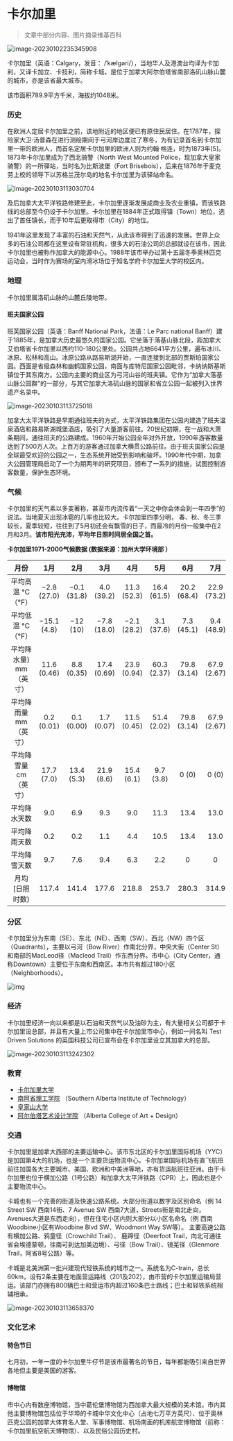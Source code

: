 # 卡尔加里



>   文章中部分内容、图片摘录维基百科



![image-20230102235345908](./assets/image-20230102235345908.png)

 

卡尔加里（英语：Calgary，发音： /ˈkælɡəri/），当地华人及港澳台均译为卡加利，又译卡加立、卡技利，简称卡城，是位于加拿大阿尔伯塔省南部洛矶山脉山麓的城市，亦是该省最大城市。

该市面积789.9平方千米，海拔约1048米。



### 历史

在欧洲人定居卡尔加里之前，该地附近的地区便已有原住民居住。在1787年，探险家大卫·汤普森在进行测绘期间于弓河岸边度过了寒冬，为有记录首名到卡尔加里一带的欧洲人，而首名定居卡尔加里的欧洲人则为约翰·格连，时为1873年[5]。1873年卡尔加里成为了西北骑警（North West Mounted Police，现加拿大皇家骑警）的一所驿站，当时名为比斯波堡（Fort Brisebois），后来在1876年于麦克劳上校的领导下以苏格兰茂尔岛的地名卡尔加里为该驿站命名。

![image-20230103113030704](./assets/image-20230103113030704.png)

及后加拿大太平洋铁路修建至此，卡尔加里逐渐发展成商业及农业重镇，而该铁路线的总部至今仍设于卡尔加里。卡尔加里在1884年正式取得镇（Town）地位，选出了首任镇长，而于10年后更取得市（City）的地位。

1941年这里发现了丰富的石油和天然气，从此该市得到了迅速的发展。世界上众多的石油公司都在这里设有常驻机构，很多大的石油公司的总部就设在该市，因此卡尔加里也被称作加拿大的能源中心。1988年该市举办过第十五届冬季奥林匹克运动会，当时作为赛场的室内滑冰场位于知名学府卡尔加里大学的校区内。





### 地理

卡尔加里属洛矶山脉的山麓丘陵地带。

#### **班夫国家公园**

班芙国家公园（英语：Banff National Park，法语：Le Parc national Banff）建于1885年，是加拿大历史最悠久的国家公园。它坐落于落基山脉北段，距加拿大艾伯塔省卡尔加里以西约110-180公里处。公园共占地6641平方公里，遍布冰川、冰原、松林和高山。冰原公路从路易斯湖开始，一直连接到北部的贾斯珀国家公园。西面是省级森林和幽鹤国家公园，南面与库特尼国家公园毗邻，卡纳纳斯基斯镇位于其东南方。公园内主要的商业区为弓河山谷的班夫镇。它作为“加拿大落基山脉公园群”的一部分，与其它加拿大洛矶山脉的国家和省立公园一起被列入世界遗产名录中。

![image-20230103113725018](./assets/image-20230103113725018.png)

加拿大太平洋铁路是早期通往班夫的方式，太平洋铁路集团在公园内建造了班夫温泉酒店和路易斯湖城堡酒店，吸引了大量游客前往。20世纪初期，在一战和大萧条期间，通往班夫的公路建成。1960年开始公园全年对外开放，1990年游客数量达到了500万人次。上百万的游客通过加拿大横贯公路前往。由于班夫国家公园是全球最受欢迎的公园之一，生态系统开始受到影响和破坏。1990年代中期，加拿大公园管理局启动了一个为期两年的研究项目，颁布了一系列的措施，试图控制游客数量，保护生态环境。



### 气候

卡尔加里的天气素以多变著称，甚至市内流传着“一天之中你会体会到一年四季”的说法。当地夏天出现冰雹的几率也比较大。卡尔加里四季分明， 春、秋、冬三季较长，夏季较短，往往到了5月初还会有飘雪的日子，而最冷的月份一般集中在2月和3月。**该市阳光充沛，平均年日照时间居全国之首。**

**卡尔加里1971-2000气候数据 (数据来源：加州大学环境部 ）**

|          月份          |     1月     |     2月     |     3月     |     4月     |     5月     |     6月     |     7月     |     8月     |     9月     |    10月     |    11月     |    12月     |     全年      |
| :--------------------: | :---------: | :---------: | :---------: | :---------: | :---------: | :---------: | :---------: | :---------: | :---------: | :---------: | :---------: | :---------: | :-----------: |
|   平均高温 °C（°F）    | −2.8 (27.0) | −0.1 (31.8) | 4.0 (39.2)  | 11.3 (52.3) | 16.4 (61.5) | 20.2 (68.4) | 22.9 (73.2) | 22.5 (72.5) | 17.6 (63.7) | 12.1 (53.8) | 2.8 (37.0)  | −1.3 (29.7) |  10.5 (50.9)  |
|   平均低温 °C（°F）    | −15.1 (4.8) |  −12 (10)   | −7.8 (18.0) | −2.1 (28.2) | 3.1 (37.6)  | 7.3 (45.1)  | 9.4 (48.9)  | 8.6 (47.5)  | 4.0 (39.2)  | −1.4 (29.5) | −8.9 (16.0) | −13.4 (7.9) |  −2.4 (27.7)  |
| 平均降水量) mm（英寸） | 11.6 (0.46) | 8.8 (0.35)  | 17.4 (0.69) | 23.9 (0.94) | 60.3 (2.37) | 79.8 (3.14) | 67.9 (2.67) | 58.8 (2.31) | 45.7 (1.80) | 13.9 (0.55) | 12.3 (0.48) | 12.2 (0.48) | 412.6 (16.24) |
| 平均降雨量 mm（英寸）  | 0.2 (0.01)  | 0.1 (0.00)  | 1.7 (0.07)  | 11.5 (0.45) | 51.4 (2.02) | 79.8 (3.14) | 67.9 (2.67) | 58.7 (2.31) | 41.7 (1.64) | 6.2 (0.24)  | 1.2 (0.05)  | 0.3 (0.01)  | 320.6 (12.62) |
| 平均降雪量 cm（英寸）  | 17.7 (7.0)  | 13.4 (5.3)  | 21.9 (8.6)  | 15.4 (6.1)  |  9.7 (3.8)  |    0 (0)    |    0 (0)    |    0 (0)    |  4.8 (1.9)  |  9.9 (3.9)  | 16.4 (6.5)  | 17.6 (6.9)  | 126.7 (49.9)  |
|      平均降水天数      |     9.0     |     6.9     |     9.3     |     9.0     |    11.3     |    13.4     |    13.0     |    11.0     |     9.3     |     6.3     |     7.6     |     7.4     |     113.5     |
|      平均降雨天数      |     0.2     |     0.2     |     1.1     |     4.4     |    10.5     |    13.4     |    13.0     |    11.0     |     8.7     |     3.6     |     1.0     |     0.4     |     67.5      |
|      平均降雪天数      |     9.7     |     7.6     |     9.4     |     6.3     |     2.2     |      0      |      0      |      0      |     1.6     |     3.8     |     7.8     |     8.2     |     56.6      |
|     月均[日照时数)     |    117.4    |    141.4    |    177.6    |    218.8    |    253.7    |    280.3    |    314.9    |    281.9    |    207.7    |    180.5    |    123.9    |    107.4    |    2,405.3    |



### 分区

卡尔加里分为东南（SE）、东北（NE）、西南（SW）、西北（NW）四个区（Quadrants），主要以弓河（Bow River）作南北分界，中央大街（Center St）和南部的MacLeod径（Macleod Trail）作东西分界。市中心（City Center，通称Downtown）主要位于东南和西南区。本市共有超过180小区（Neighborhoods）。

![img](./assets/Calgary_street_map.png)



### 经济

卡尔加里经济一向以来都是以石油和天然气以及油砂为主，有大量相关公司都于卡尔加里设总部，并且有大量上市公司集中在卡尔加里市中心，例如一间名叫 Test Driven Solutions 的英国科技公司已宣布会在卡尔加里设立其加拿大的总部。

![image-20230103113242302](./assets/image-20230103113242302.png)



### 教育

-   [卡尔加里大学](https://zh.wikipedia.org/wiki/卡尔加里大学)
-   [南阿省理工学院](https://zh.wikipedia.org/w/index.php?title=南亞省理工學院&action=edit&redlink=1) （Southern Alberta Institute of Technology）
-   [皇家山大学](https://zh.wikipedia.org/wiki/皇家山大學)
-   [阿尔伯塔艺术设计学院](https://zh.wikipedia.org/w/index.php?title=亞伯達藝術設計學院&action=edit&redlink=1) （Alberta College of Art + Design）



### 交通

卡尔加里是加拿大西部的主要运输中心。该市东北区的卡尔加里国际机场（YYC）是加国第4大的机场，也是一个主要货运物流中心。卡尔加里国际机场有直飞航班前往加国各大主要城市、美国、欧洲和中美洲等地，亦有货运航班往亚洲。由于卡尔加里也位于横加公路（1号公路）和加拿大太平洋铁路（CPR）上，因此也是个主要物流中心。

卡城也有一个完善的街道及快速公路系统。大部分街道以数字及区别命名（例 14 Street SW 西南14街、7 Avenue SW 西南7大道，Streets街是南北走向，Avenues大道是东西走向），但在住宅小区内则大部分以小区名命名（例 西南Woodbine小区有Woodbine Blvd SW、Woodmont Way SW等）。 主要高速公路有横加公路、鸦童径（Crowchild Trail）、 鹿蹄径（Deerfoot Trail，向北可通往省会埃德蒙顿，往南可到达加美边境）、弓径（Bow Trail）、镜芜径（Glenmore Trail，阿省8号公路）等。

卡城是北美洲第一批兴建现代轻铁系统的城市之一。系统名为C-train，总长60km，设有2条主要在地面营运路线（201及202），由市营的卡尔加里运输局营运。该部门亦拥有800辆巴士和营运市内超过160条巴士路线；巴士和轻铁系统相辅相承。

![image-20230103113658370](./assets/image-20230103113658370.png)



### 文化艺术

#### 特色节日
七月初，一年一度的卡尔加里牛仔节是该市最著名的节日，每年都能吸引来自世界各地但主要是美国的游客。

#### 博物馆
市中心内有数座博物馆，当中葛伦堡博物馆为西加拿大最大规模的美术馆。市内其他主要博物馆包括位于华埠的卡城中华文化中心（占地七万平方英尺）、位于奥林匹克公园的加拿大体育名人堂、军事博物馆、机场南面的机库航空博物馆（前称：卡尔加里航空航天博物馆）、以及民俗公园历史村。